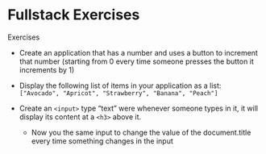 # Fullstack Exercises

Exercises

* Create an application that has a number and uses a button to increment that number (starting from 0 every time someone presses the button it increments by 1)

* Display the following list of items in your application as a list:
`["Avocado", "Apricot", "Strawberry", "Banana", "Peach"]`

* Create an `<input>` type “text” were whenever someone types in it, it will display its content at a `<h3>` above it.

    * Now you the same input to change the value of the document.title every time something changes in the input
